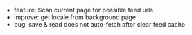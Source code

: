 - feature: Scan current page for possible feed urls
- improve: get locale from background page
- bug: save & read does not auto-fetch after clear feed cache
